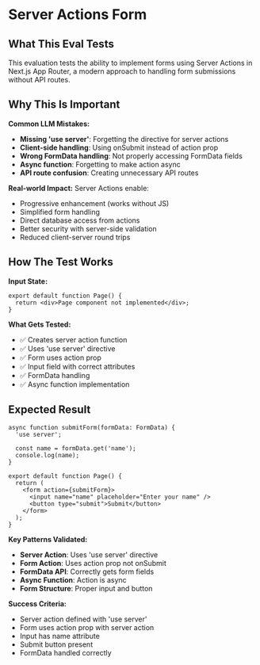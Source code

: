 # Server Actions Form

## What This Eval Tests

This evaluation tests the ability to implement forms using Server Actions in Next.js App Router, a modern approach to handling form submissions without API routes.

## Why This Is Important

**Common LLM Mistakes:**
- **Missing 'use server'**: Forgetting the directive for server actions
- **Client-side handling**: Using onSubmit instead of action prop
- **Wrong FormData handling**: Not properly accessing FormData fields
- **Async function**: Forgetting to make action async
- **API route confusion**: Creating unnecessary API routes

**Real-world Impact:**
Server Actions enable:
- Progressive enhancement (works without JS)
- Simplified form handling
- Direct database access from actions
- Better security with server-side validation
- Reduced client-server round trips

## How The Test Works

**Input State:**
```tsx
export default function Page() {
  return <div>Page component not implemented</div>;
}
```

**What Gets Tested:**
- ✅ Creates server action function
- ✅ Uses 'use server' directive
- ✅ Form uses action prop
- ✅ Input field with correct attributes
- ✅ FormData handling
- ✅ Async function implementation

## Expected Result

```tsx
async function submitForm(formData: FormData) {
  'use server';
  
  const name = formData.get('name');
  console.log(name);
}

export default function Page() {
  return (
    <form action={submitForm}>
      <input name="name" placeholder="Enter your name" />
      <button type="submit">Submit</button>
    </form>
  );
}
```

**Key Patterns Validated:**
- **Server Action**: Uses 'use server' directive
- **Form Action**: Uses action prop not onSubmit
- **FormData API**: Correctly gets form fields
- **Async Function**: Action is async
- **Form Structure**: Proper input and button

**Success Criteria:**
- Server action defined with 'use server'
- Form uses action prop with server action
- Input has name attribute
- Submit button present
- FormData handled correctly